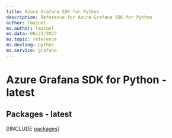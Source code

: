 ```yaml
---
title: Azure Grafana SDK for Python
description: Reference for Azure Grafana SDK for Python
author: lmazuel
ms.author: lmazuel
ms.data: 08/23/2023
ms.topic: reference
ms.devlang: python
ms.service: grafana
---
```

# Azure Grafana SDK for Python - latest
## Packages - latest
[!INCLUDE [packages](grafana-index.md)]